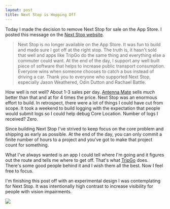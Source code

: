 ```yaml
---
layout: post
title: Next Stop is Hopping Off
---
```


Today I made the decision to remove Next Stop for sale on the App Store. I posted this message on the [Next Stop website](http://nextstop.me).

> Next Stop is no longer available on the App Store. It was fun to build and made sure I got off at the right stop. The truth is, it hasn't sold that well and apps like TripGo do the same thing and everything else a commuter could want. At the end of the day, I support any well built piece of software that helps to increase public transport consumption. Everyone wins when someone chooses to catch a bus instead of driving a car. Thank you to everyone who supported Next Stop, especially Jason Weathered, Odin Dutton and Rachael Battle.

How well is not well? About 1-3 sales per day. [Antenna Mate](http://antennamate.com) sells *much* better than that and at for 4 times the price. Next Stop was an enormous effort to build. In retrospect, there were a lot of things I could have cut from scope. It took a weekend to build logging with the expectation that people would submit logs so I could help debug Core Location. Number of logs I received? Zero.

Since building Next Stop I've strived to keep focus on the core problem and shipping as early as possible. At the end of the day, you can only commit a finite number of hours to a project and you've got to make that project count for something.

What I've always wanted is an app I could tell where I'm going and it figures out the route and tells me where to get off. That's what [TripGo](http://skedgo.com) does. There's some good people behind it and I wish them all the best. Now I feel free to focus.

I'm finishing this post off with an experimental design I was contemplating for Next Stop. It was intentionally high contrast to increase visibility for people with vision impairments.

[![](http://farm9.staticflickr.com/8532/8627276780_157262c3af_o.png)](http://www.flickr.com/photos/tatejohnson/8627276780/)
